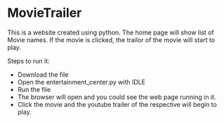 # MovieTrailer

This is a website created using python.
The home page will show list of Movie names.
If the movie is clicked, the trailor of the movie will start to play.

Steps to run it:

- Download the file
- Open the entertainment_center.py with IDLE
- Run the file
- The browser will open and you could see the web page running in it.
- Click the movie and the youtube trailer of the respective will begin to play. 


